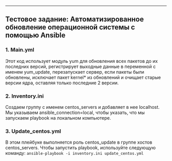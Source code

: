 ---

## Тестовое задание: Автоматизированное обновление операционной системы c помощью Ansible

### 1. Main.yml

Этот код использует модуль yum для обновления всех пакетов до их последних версий, регистрирует выходные данные в
переменной с именем yum_update, перезапускает сервер, если пакеты были обновлены, исключает пакет kernel* из обновлений
и очищает старые версии ядра, оставляя только последние 2 версии.

### 2. Inventory.ini

Создаем группу с именем centos_servers и добавляет в нее localhost. Мы указываем ansible_connection=local, чтобы
указать, что мы запускаем playbook на локальном компьютере.

### 3. Update_centos.yml

В этом плейбуке выполняется роль centos_update в группе хостов centos_servers.
Чтобы запустить playbook, используйте следующую команду:
`ansible-playbook -i inventory.ini update_centos.yml`